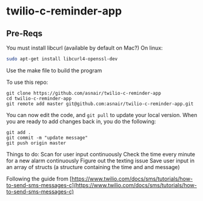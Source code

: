# twilio-c-reminder-app

## Pre-Reqs

You must install libcurl (available by default on Mac?)
On linux:
```sh
sudo apt-get install libcurl4-openssl-dev
```

Use the make file to build the program

To use this repo:
```
git clone https://github.com/asnair/twilio-c-reminder-app
cd twilio-c-reminder-app
git remote add master git@github.com:asnair/twilio-c-reminder-app.git
```
You can now edit the code, and `git pull` to update your local version. When you are ready to add changes back in, you do the following:
```
git add .
git commit -m "update message"
git push origin master
```
Things to do:
Scan for user input continuously
Check the time every minute for a new alarm continuously
Figure out the texting issue
Save user input in an array of structs (a structure containing the time and and message)


Following the guide from [https://www.twilio.com/docs/sms/tutorials/how-to-send-sms-messages-c](https://www.twilio.com/docs/sms/tutorials/how-to-send-sms-messages-c)
